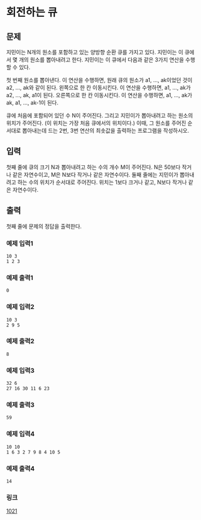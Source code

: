 # 회전하는 큐

## 문제

지민이는 N개의 원소를 포함하고 있는 양방향 순환 큐를 가지고 있다. 지민이는 이 큐에서 몇 개의 원소를 뽑아내려고 한다.
지민이는 이 큐에서 다음과 같은 3가지 연산을 수행할 수 있다.

첫 번째 원소를 뽑아낸다. 이 연산을 수행하면, 원래 큐의 원소가 a1, ..., ak이었던 것이 a2, ..., ak와 같이 된다.
왼쪽으로 한 칸 이동시킨다. 이 연산을 수행하면, a1, ..., ak가 a2, ..., ak, a1이 된다.
오른쪽으로 한 칸 이동시킨다. 이 연산을 수행하면, a1, ..., ak가 ak, a1, ..., ak-1이 된다.

큐에 처음에 포함되어 있던 수 N이 주어진다. 그리고 지민이가 뽑아내려고 하는 원소의 위치가 주어진다. (이 위치는 가장 처음 큐에서의 위치이다.) 이때, 그 원소를 주어진 순서대로 뽑아내는데 드는 2번, 3번 연산의 최솟값을 출력하는 프로그램을 작성하시오.

## 입력

첫째 줄에 큐의 크기 N과 뽑아내려고 하는 수의 개수 M이 주어진다. N은 50보다 작거나 같은 자연수이고, M은 N보다 작거나 같은 자연수이다. 둘째 줄에는 지민이가 뽑아내려고 하는 수의 위치가 순서대로 주어진다. 위치는 1보다 크거나 같고, N보다 작거나 같은 자연수이다.

## 출력

첫째 줄에 문제의 정답을 출력한다.

### 예제 입력1

```
10 3
1 2 3
```

### 예제 출력1

```
0
```

### 예제 입력2

```
10 3
2 9 5
```

### 예제 출력2

```
8
```

### 예제 입력3

```
32 6
27 16 30 11 6 23
```

### 예제 출력3

```
59
```

### 예제 입력4

```
10 10
1 6 3 2 7 9 8 4 10 5
```

### 예제 출력4

```
14
```

### 링크
<a href="https://www.acmicpc.net/problem/1021" target="_blank">1021</a>